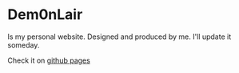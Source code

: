 # Dem0nLair
Is my personal website. Designed and produced by me. I'll update it someday.

Check it on [github pages](https://zeromask1337.github.io/Dem0nLair/)
